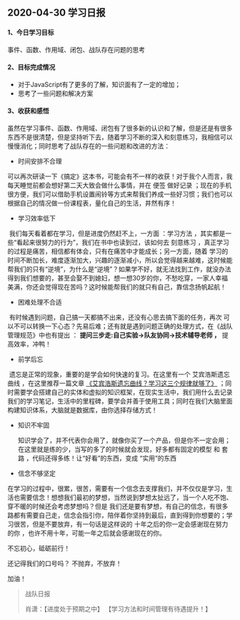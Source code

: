 ## 2020-04-30 学习日报

#### 1、今日学习目标

事件、函数、作用域、闭包、战队存在问题的思考

#### 2、目标完成情况

- 对于JavaScript有了更多的了解，知识面有了一定的增加；
- 思考了一些问题和解决方案

#### 3、收获和感悟

虽然在学习事件、函数、作用域、闭包有了很多新的认识和了解，但是还是有很多东西不是很清楚，但是坚持听下去，随着学习不断的深入和刻意练习，我相信可以慢慢消化；同时思考了战队存在的一些问题和改进的方法：



- 时间安排不合理 

​      可以再次研读一下《搞定》这本书，可能会有不一样的收获！对于我个人而言，我每天睡觉前都会想好第二天大致会做什么事情，并在 便签 做好记录 ；现在的手机很方便，我们可以借助手机设置闹铃等方式来帮我们养成一些好习惯；我们也可以根据自己的情况做一份课程表，量化自己的生活，井然有序！



- 学习效率低下  

​      我们每天看着都在学习，但是进度仍然赶不上，一方面 ：学习方法 ，其实都是一些“看起来很努力的行为”，我们在书中也读到过，该如何去 刻意练习 ，真正学习的过程是痛苦，相信都有体会，只有在痛苦中才能成长；另一方面，随着 学习的时间不断加长，难度逐渐加大，兴趣的逐渐减小，所以会觉得越来越难，这时候能帮我们的只有“逆境”，为什么是“逆境”？如果学不好，就无法找到工作，就没办法得到我们想要的，甚至会娶不到媳妇，想一想30岁的你，不愁吃穿，一家人幸福美满，你还会觉得现在苦吗？这时候能帮我们的就只有自己，靠信念扬帆起航！



- 困难处理不合适

​      有时候遇到问题，自己搞一天都搞不出来，还没有心思去搞下面的任务，再次 可以不可以转换一下心态？先易后难；还有就是遇到问题正确的处理方式，在《战队管理规范》中也有提出 ：  **提问三步走:自己实验->队友协同->技术辅导老师 ，** 提高效率，冲鸭！



- 前学后忘 

​      遗忘是正常的现象，重要的是学会如何快速的复习。在这里有一个  艾宾浩斯遗忘曲线 ，在这里推荐一篇文章  [《艾宾浩斯遗忘曲线？学习这三个规律就够了》](https://www.jianshu.com/p/a4db8a85ed91) ；同时需要学会搭建自己的实体和虚拟的知识框架，在现实生活中，我们用什么去记录我们的学习笔记，生活中的里程碑，要学会并善于使用工具；同时在我们大脑里面构建知识体系，大脑就是数据库，由你选择存储方式！



- 知识不牢固

   知识学会了，并不代表你会用了，就像你买了一个产品，但是你不一定会用；在这里就是练的少，当写的多了的时候就会发现，好多都有固定的模型 和 套路 ，代码还得多练！让“好看”的东西，变成 “实用”的东西



- 信念不够坚定

在学习的过程中，很累，很苦，需要有一个信念去支撑我们，并不仅仅是学习，生活也需要信念！想想我们最初的梦想，当然说到梦想太扯远了，当一个人吃不饱、穿不暖的时候还会考虑梦想吗？但是 我们还是要有梦想，有自己的信念，有很多路都有需要自己走，信念会指引你，陪伴着你坚持到最后，直到得到你想要的；学习很苦，但是不要放弃，有一句话是这样说的 十年之后的你一定会感谢现在努力的你 ，也许不用十年，可能一年之后就会感谢现在的你。



不忘初心，砥砺前行！

还记得我们的口号吗？  不抛弃，不放弃！

加油！









>  战队日报
>
>  肖潇：【进度处于预期之中】 【学习方法和时间管理有待遇提升！】
>

